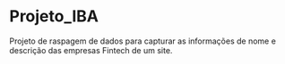 # Projeto_IBA
Projeto de raspagem de dados para capturar as informações de nome e descrição das empresas Fintech de um site.
